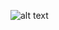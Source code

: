 ![alt text](https://repository-images.githubusercontent.com/261715147/361e3580-acbc-11ea-8978-54947ef95668) 

